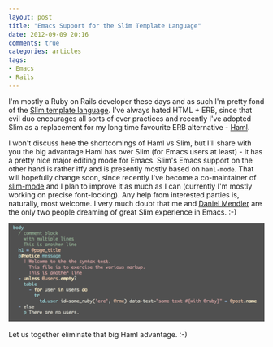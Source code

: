 ```yaml
---
layout: post
title: "Emacs Support for the Slim Template Language"
date: 2012-09-09 20:16
comments: true
categories: articles
tags:
- Emacs
- Rails
---
```


I'm mostly a Ruby on Rails developer these days and as such I'm pretty
fond of the [Slim template language](http://slim-lang.com). I've
always hated HTML + ERB, since that evil duo encourages all sorts of
ever practices and recently I've adopted Slim as a replacement for
my long time favourite ERB alternative - [Haml](http://haml-lang.com).

I won't discuss here the shortcomings of Haml vs Slim, but I'll share
with you the big advantage Haml has over Slim (for Emacs users at
least) - it has a pretty nice major editing mode for Emacs. Slim's
Emacs support on the other hand is rather iffy and is presently mostly
based on `haml-mode`. That will hopefully change soon, since recently
I've become a co-maintainer of
[slim-mode](http://github.com/minad/emacs-slim) and I plan to improve
it as much as I can (currently I'm mostly working on precise
font-locking). Any help from interested parties is, naturally, most
welcome. I very much doubt that me and
[Daniel Mendler](https://github.com/minad) are the only two people
dreaming of great Slim experience in Emacs. :-)

![slim-mode](/assets/images/slim-mode.png)

Let us together eliminate that big Haml advantage. :-)
